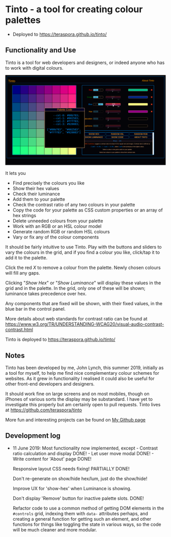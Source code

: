 # Tinto - a tool for creating colour palettes

- Deployed to <https://teraspora.github.io/tinto/> 

## Functionality and Use

Tinto is a tool for web developers and designers, or indeed anyone who has to work with digital colours.

![](media/tinto-ss02.png)

It lets you

- Find precisely the colours you like
- Show their hex values
- Check their luminance
- Add them to your palette
- Check the contrast ratio of any two colours in your palette
- Copy the code for your palette as CSS custom properties or an array of hex strings
- Delete unneeded colours from your palette
- Work with an RGB or an HSL colour model
- Generate random RGB or random HSL colours
- Vary or fix any of the colour components

It should be fairly intuitive to use Tinto. Play with the buttons and sliders to vary the colours in the grid, and if you find a colour you like, click/tap it to add it to the palette.

Click the red *X* to remove a colour from the palette.   Newly chosen colours will fill any gaps.

Clicking "*Show Hex*" or "*Show Luminance*" will display these values in the grid and in the palette.   In the grid, only one of these will be shown; luminance takes precedence over hex.

Any components that are fixed will be shown, with their fixed values, in the blue bar in the control panel.

More details about web standards for contrast ratio can be found at https://www.w3.org/TR/UNDERSTANDING-WCAG20/visual-audio-contrast-contrast.html

Tinto is deployed to https://teraspora.github.io/tinto/

## Notes

Tinto has been developed by me, John Lynch, this summer 2019, initially as a tool for myself, to help me find nice complementary colour schemes for websites.   As it grew in functionality I realised it could also be useful for other front-end developers and designers.

It should work fine on large screens and on most mobiles, though on iPhones of various sorts the display may be substandard.   I have yet to investigate this properly but am certainly open to pull requests.   Tinto lives at https://github.com/teraspora/tinto

More fun and interesting projects can be found on [My Github page](https://github.com/teraspora/)


## Development log

* 11 June 2019:
    Most functionality now implemented, except
        - Contrast ratio calculation and display DONE!
        - Let user move modal DONE!
        - Write content for 'About' page DONE!

    Responsive layout CSS needs fixing! PARTIALLY DONE!
    
    Don't re-generate on show/hide hex/lum, just do the show/hide!

    Improve UX for 'show-hex' when Luminance is showing.

    Don't display 'Remove' button for inactive palette slots. DONE!

    Refactor code to use a common method of getting DOM elements in the `#controls` grid, indexing them with `data-` attributes perhaps, and creating a general function for getting such an element, and other functions for things like toggling the state in various ways, so the code will be much cleaner and more modular.

    


